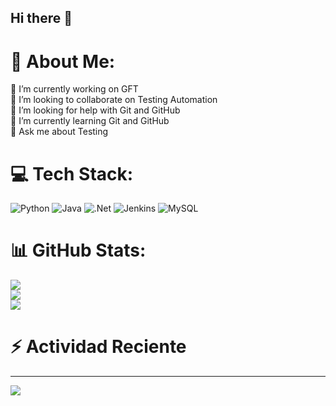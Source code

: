 ## Hi there 👋
# 💫 About Me:
🔭 I’m currently working on GFT<br>👯 I’m looking to collaborate on Testing Automation<br>🤝 I’m looking for help with Git and GitHub<br>🌱 I’m currently learning Git and GitHub<br>💬 Ask me about Testing<br>


# 💻 Tech Stack:
![Python](https://img.shields.io/badge/python-3670A0?style=for-the-badge&logo=python&logoColor=ffdd54) ![Java](https://img.shields.io/badge/java-%23ED8B00.svg?style=for-the-badge&logo=openjdk&logoColor=white) ![.Net](https://img.shields.io/badge/.NET-5C2D91?style=for-the-badge&logo=.net&logoColor=white) ![Jenkins](https://img.shields.io/badge/jenkins-%232C5263.svg?style=for-the-badge&logo=jenkins&logoColor=white) ![MySQL](https://img.shields.io/badge/mysql-4479A1.svg?style=for-the-badge&logo=mysql&logoColor=white)
# 📊 GitHub Stats:
![](https://github-readme-stats.vercel.app/api?username=DiegoLeon86&theme=gruvbox&hide_border=false&include_all_commits=true&count_private=true)<br/>
![](https://github-readme-streak-stats.herokuapp.com/?user=DiegoLeon86&theme=gruvbox&hide_border=false)<br/>
![](https://github-readme-stats.vercel.app/api/top-langs/?username=DiegoLeon86&theme=gruvbox&hide_border=false&include_all_commits=true&count_private=true&layout=compact)

# :zap: Actividad Reciente
<!--RECENT_ACTIVIY:start-->

<!--RECENT_ACTIVITY:last_update-->


---
[![](https://visitcount.itsvg.in/api?id=DiegoLeon86&icon=0&color=0)](https://visitcount.itsvg.in)

<!-- Proudly created with GPRM ( https://gprm.itsvg.in ) -->
